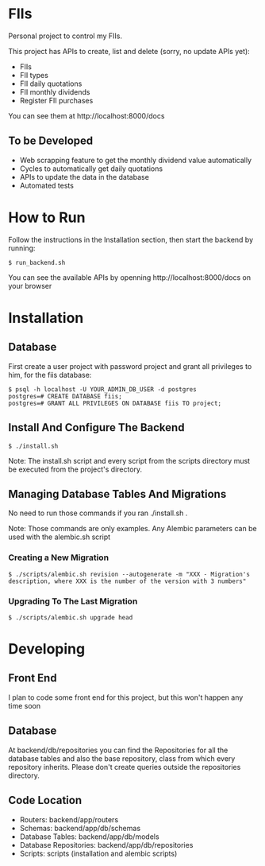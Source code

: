 # FIIs
Personal project to control my FIIs.

This project has APIs to create, list and delete (sorry, no update APIs yet):
 - FIIs
 - FII types
 - FII daily quotations
 - FII monthly dividends
 - Register FII purchases

You can see them at http://localhost:8000/docs


## To be Developed
 - Web scrapping feature to get the monthly dividend value automatically
 - Cycles to automatically get daily quotations
 - APIs to update the data in the database
 - Automated tests


# How to Run
Follow the instructions in the Installation section, then start the backend
by running:

```
$ run_backend.sh
```

You can see the available APIs by openning http://localhost:8000/docs
on your browser

# Installation

## Database
First create a user project with password project and grant
all privileges to him, for the fiis database:

```
$ psql -h localhost -U YOUR_ADMIN_DB_USER -d postgres
postgres=# CREATE DATABASE fiis;
postgres=# GRANT ALL PRIVILEGES ON DATABASE fiis TO project;
```


## Install And Configure The Backend
```
$ ./install.sh
```

Note: The install.sh script and every script from the scripts
directory must be executed from the project's directory.


## Managing Database Tables And Migrations
No need to run those commands if you ran ./install.sh .

Note: Those commands are only examples. Any Alembic parameters
can be used with the alembic.sh script


### Creating a New Migration
```
$ ./scripts/alembic.sh revision --autogenerate -m "XXX - Migration's
description, where XXX is the number of the version with 3 numbers"
```


### Upgrading To The Last Migration
```
$ ./scripts/alembic.sh upgrade head
```


# Developing

## Front End
I plan to code some front end for this project, but this won't happen any time soon


## Database
At backend/db/repositories you can find the Repositories for all the database tables
and also the base repository, class from which every repository inherits. Please
don't create queries outside the repositories directory.


## Code Location
 - Routers: backend/app/routers
 - Schemas: backend/app/db/schemas
 - Database Tables: backend/app/db/models
 - Database Repositories: backend/app/db/repositories
 - Scripts: scripts (installation and alembic scripts)

